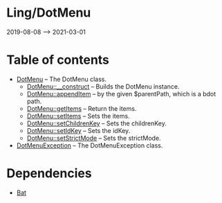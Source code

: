 Ling/DotMenu
================
2019-08-08 --> 2021-03-01




Table of contents
===========

- [DotMenu](https://github.com/lingtalfi/DotMenu/blob/master/doc/api/Ling/DotMenu/DotMenu.md) &ndash; The DotMenu class.
    - [DotMenu::__construct](https://github.com/lingtalfi/DotMenu/blob/master/doc/api/Ling/DotMenu/DotMenu/__construct.md) &ndash; Builds the DotMenu instance.
    - [DotMenu::appendItem](https://github.com/lingtalfi/DotMenu/blob/master/doc/api/Ling/DotMenu/DotMenu/appendItem.md) &ndash; by the given $parentPath, which is a bdot path.
    - [DotMenu::getItems](https://github.com/lingtalfi/DotMenu/blob/master/doc/api/Ling/DotMenu/DotMenu/getItems.md) &ndash; Return the items.
    - [DotMenu::setItems](https://github.com/lingtalfi/DotMenu/blob/master/doc/api/Ling/DotMenu/DotMenu/setItems.md) &ndash; Sets the items.
    - [DotMenu::setChildrenKey](https://github.com/lingtalfi/DotMenu/blob/master/doc/api/Ling/DotMenu/DotMenu/setChildrenKey.md) &ndash; Sets the childrenKey.
    - [DotMenu::setIdKey](https://github.com/lingtalfi/DotMenu/blob/master/doc/api/Ling/DotMenu/DotMenu/setIdKey.md) &ndash; Sets the idKey.
    - [DotMenu::setStrictMode](https://github.com/lingtalfi/DotMenu/blob/master/doc/api/Ling/DotMenu/DotMenu/setStrictMode.md) &ndash; Sets the strictMode.
- [DotMenuException](https://github.com/lingtalfi/DotMenu/blob/master/doc/api/Ling/DotMenu/Exception/DotMenuException.md) &ndash; The DotMenuException class.


Dependencies
============
- [Bat](https://github.com/lingtalfi/Bat)


